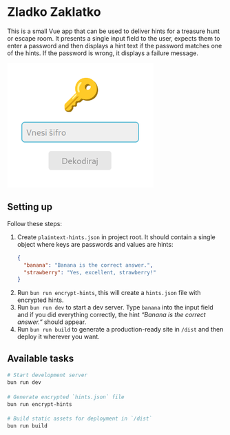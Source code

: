 # Zladko Zaklatko

This is a small Vue app that can be used to deliver hints for a treasure hunt or
escape room. It presents a single input field to the user, expects them to enter
a password and then displays a hint text if the password matches one of the
hints. If the password is wrong, it displays a failure message.

![Screenshot of app UI](/screenshot.png?raw=true)

## Setting up

Follow these steps:

1. Create `plaintext-hints.json` in project root. It should contain a single
   object where keys are passwords and values are hints:
   ```json
   {
     "banana": "Banana is the correct answer.",
     "strawberry": "Yes, excellent, strawberry!"
   }
   ```
2. Run `bun run encrypt-hints`, this will create a `hints.json` file with
   encrypted hints.
3. Run `bun run dev` to start a dev server. Type `banana` into the input field
   and if you did everything correctly, the hint _“Banana is the correct
   answer.”_ should appear.
4. Run `bun run build` to generate a production-ready site in `/dist` and then
   deploy it wherever you want.

## Available tasks

```sh
# Start development server
bun run dev

# Generate encrypted `hints.json` file
bun run encrypt-hints

# Build static assets for deployment in `/dist`
bun run build
```
